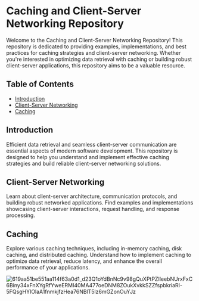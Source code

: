 # Caching and Client-Server Networking Repository

Welcome to the Caching and Client-Server Networking Repository! This repository is dedicated to providing examples, implementations, and best practices for caching strategies and client-server networking. Whether you're interested in optimizing data retrieval with caching or building robust client-server applications, this repository aims to be a valuable resource.

## Table of Contents

- [Introduction](#introduction)
- [Client-Server Networking](#client-server-networking)
- [Caching](#caching)


## Introduction

Efficient data retrieval and seamless client-server communication are essential aspects of modern software development. This repository is designed to help you understand and implement effective caching strategies and build reliable client-server networking solutions.


## Client-Server Networking

Learn about client-server architecture, communication protocols, and building robust networked applications. Find examples and implementations showcasing client-server interactions, request handling, and response processing.


## Caching

Explore various caching techniques, including in-memory caching, disk caching, and distributed caching. Understand how to implement caching to optimize data retrieval, reduce latency, and enhance the overall performance of your applications.

![619aa51be551aa114f63a0d1_d23Q1oYdBnNc9v98gQuXPtPZIleebNUrxFxC6Biny34xFnXYgRfYweERMI40MA477oeDNM8ZOukXvkkSZZfspbkriaRI-5FQsgHYIOlaA1fnmkjfzHea76NBlT5lz6mGZonOuYJz](https://github.com/hhuseyn1/Cache/assets/88426345/7fd057ee-2928-4c73-aa7b-41b36c5cade2)


